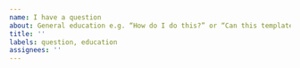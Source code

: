 ```yaml
---
name: I have a question
about: General education e.g. “How do I do this?” or “Can this template do this?”
title: ''
labels: question, education
assignees: ''
---
```

